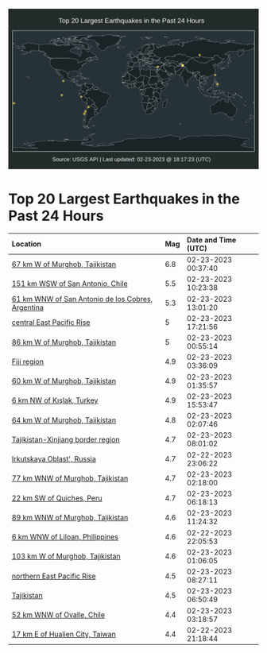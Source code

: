 ![Map](./map.png)

# Top 20 Largest Earthquakes in the Past 24 Hours

| Location | Mag | Date and Time (UTC) |
|:---|:---|:---|
| [67 km W of Murghob, Tajikistan](https://earthquake.usgs.gov/earthquakes/eventpage/us6000jqxc) | 6.8 | 02-23-2023 00:37:40 |
| [151 km WSW of San Antonio, Chile](https://earthquake.usgs.gov/earthquakes/eventpage/us6000jqzy) | 5.5 | 02-23-2023 10:23:38 |
| [61 km WNW of San Antonio de los Cobres, Argentina](https://earthquake.usgs.gov/earthquakes/eventpage/us6000jr0f) | 5.3 | 02-23-2023 13:01:20 |
| [central East Pacific Rise](https://earthquake.usgs.gov/earthquakes/eventpage/us6000jr2a) | 5 | 02-23-2023 17:21:56 |
| [86 km W of Murghob, Tajikistan](https://earthquake.usgs.gov/earthquakes/eventpage/us6000jqxg) | 5 | 02-23-2023 00:55:14 |
| [Fiji region](https://earthquake.usgs.gov/earthquakes/eventpage/us6000jqyg) | 4.9 | 02-23-2023 03:36:09 |
| [60 km W of Murghob, Tajikistan](https://earthquake.usgs.gov/earthquakes/eventpage/us6000jqxr) | 4.9 | 02-23-2023 01:35:57 |
| [6 km NW of Kışlak, Turkey](https://earthquake.usgs.gov/earthquakes/eventpage/us6000jr1t) | 4.9 | 02-23-2023 15:53:47 |
| [64 km W of Murghob, Tajikistan](https://earthquake.usgs.gov/earthquakes/eventpage/us6000jqxx) | 4.8 | 02-23-2023 02:07:46 |
| [Tajikistan-Xinjiang border region](https://earthquake.usgs.gov/earthquakes/eventpage/us6000jqzk) | 4.7 | 02-23-2023 08:01:02 |
| [Irkutskaya Oblast', Russia](https://earthquake.usgs.gov/earthquakes/eventpage/us6000jqx2) | 4.7 | 02-22-2023 23:06:22 |
| [77 km WNW of Murghob, Tajikistan](https://earthquake.usgs.gov/earthquakes/eventpage/us6000jqxy) | 4.7 | 02-23-2023 02:18:00 |
| [22 km SW of Quiches, Peru](https://earthquake.usgs.gov/earthquakes/eventpage/us6000jqzb) | 4.7 | 02-23-2023 06:18:13 |
| [89 km WNW of Murghob, Tajikistan](https://earthquake.usgs.gov/earthquakes/eventpage/us6000jr07) | 4.6 | 02-23-2023 11:24:32 |
| [6 km WNW of Liloan, Philippines](https://earthquake.usgs.gov/earthquakes/eventpage/us6000jqwn) | 4.6 | 02-22-2023 22:05:53 |
| [103 km W of Murghob, Tajikistan](https://earthquake.usgs.gov/earthquakes/eventpage/us6000jqxl) | 4.6 | 02-23-2023 01:06:05 |
| [northern East Pacific Rise](https://earthquake.usgs.gov/earthquakes/eventpage/us6000jqzl) | 4.5 | 02-23-2023 08:27:11 |
| [Tajikistan](https://earthquake.usgs.gov/earthquakes/eventpage/us6000jqze) | 4.5 | 02-23-2023 06:50:49 |
| [52 km WNW of Ovalle, Chile](https://earthquake.usgs.gov/earthquakes/eventpage/us6000jqyb) | 4.4 | 02-23-2023 03:18:57 |
| [17 km E of Hualien City, Taiwan](https://earthquake.usgs.gov/earthquakes/eventpage/us6000jqwd) | 4.4 | 02-22-2023 21:18:44 |
